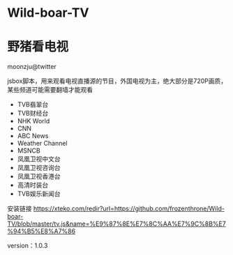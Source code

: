 # Wild-boar-TV
# 野猪看电视

moonzju@twitter

jsbox脚本，用来观看电视直播源的节目，外国电视为主，绝大部分是720P画质，某些频道可能需要翻墙才能观看

+ TVB翡翠台
+ TVB财经台
+ NHK World
+ CNN
+ ABC News
+ Weather Channel
+ MSNCB
+ 凤凰卫视中文台
+ 凤凰卫视咨询台
+ 凤凰卫视香港台
+ 高清时装台
+ TVB娱乐新闻台

安装链接
https://xteko.com/redir?url=https://github.com/frozenthrone/Wild-boar-TV/blob/master/tv.js&name=%E9%87%8E%E7%8C%AA%E7%9C%8B%E7%94%B5%E8%A7%86

version：1.0.3
